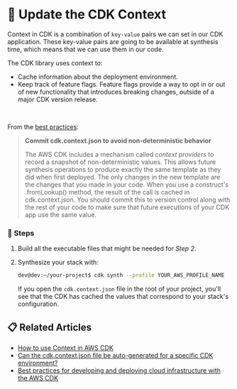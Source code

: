 # 💭 Update the CDK Context

Context in CDK is a combination of `key-value` pairs we can set in our CDK application. These key-value pairs are going to be available at synthesis time, which means that we can use them in our code.

The CDK library uses context to:
* Cache information about the deployment environment.
* Keep track of feature flags. Feature flags provide a way to opt in or out of new functionality that introduces breaking changes, outside of a major CDK version release.

<br />

From the [best practices](https://docs.aws.amazon.com/cdk/v2/guide/best-practices.html#best-practices-apps):

> **Commit cdk.context.json to avoid non-deterministic behavior**
>
> The AWS CDK includes a mechanism called *context providers* to record a snapshot of non-deterministic values. This allows future synthesis operations to produce exactly the same template as they did when first deployed. The only changes in the new template are the changes that you made in your code. When you use a construct's .fromLookup() method, the result of the call is cached in cdk.context.json. You should commit this to version control along with the rest of your code to make sure that future executions of your CDK app use the same value.

### 📝 Steps

1. Build all the executable files that might be needed for *Step 2*.
2. Synthesize your stack with:

    ```bash
    dev@dev:~/your-project$ cdk synth --profile YOUR_AWS_PROFILE_NAME
    ```

    If you open the `cdk.context.json` file in the root of your project, you'll see that the CDK has cached the values that correspond to your stack's configuration.

## 📋 Related Articles
- [How to use Context in AWS CDK](https://bobbyhadz.com/blog/how-to-use-context-aws-cdk)
- [Can the cdk.context.json file be auto-generated for a specific CDK environment?](https://stackoverflow.com/questions/73249557/can-the-cdk-context-json-file-be-auto-generated-for-a-specific-cdk-environment)
- [Best practices for developing and deploying cloud infrastructure with the AWS CDK](https://docs.aws.amazon.com/cdk/v2/guide/best-practices.html)